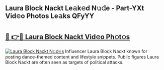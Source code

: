 ## Laura Block Nackt Le𝚊k𝚎d N𝚞𝚍e - Part-YXt Vid𝚎o Photos Le𝚊ks QFyYY

# <h2><a href="http://fb8zm0.evod.top/?m=Laura+Block+Nackt">🔗 👉🔴 Laura Block Nackt Vid𝚎o Ph𝚘t𝚘s</a></h2>

[![Laura Block Nackt N𝚞d𝚎s](https://i.imgur.com/8V9OHl7.gif)](http://fb8zm0.evod.top/?m=Laura+Block+Nackt)
Influencer Laura Block Nackt known for posting dance-themed content and lifestyle snippets. Public figures Laura Block Nackt are often seen as targets of political attacks. 
